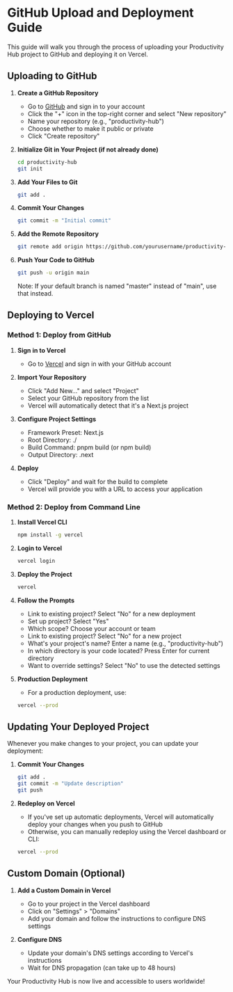 # GitHub Upload and Deployment Guide

This guide will walk you through the process of uploading your Productivity Hub project to GitHub and deploying it on Vercel.

## Uploading to GitHub

1. **Create a GitHub Repository**
   - Go to [GitHub](https://github.com) and sign in to your account
   - Click the "+" icon in the top-right corner and select "New repository"
   - Name your repository (e.g., "productivity-hub")
   - Choose whether to make it public or private
   - Click "Create repository"

2. **Initialize Git in Your Project (if not already done)**
   ```bash
   cd productivity-hub
   git init
   ```

3. **Add Your Files to Git**
   ```bash
   git add .
   ```

4. **Commit Your Changes**
   ```bash
   git commit -m "Initial commit"
   ```

5. **Add the Remote Repository**
   ```bash
   git remote add origin https://github.com/yourusername/productivity-hub.git
   ```

6. **Push Your Code to GitHub**
   ```bash
   git push -u origin main
   ```
   Note: If your default branch is named "master" instead of "main", use that instead.

## Deploying to Vercel

### Method 1: Deploy from GitHub

1. **Sign in to Vercel**
   - Go to [Vercel](https://vercel.com) and sign in with your GitHub account

2. **Import Your Repository**
   - Click "Add New..." and select "Project"
   - Select your GitHub repository from the list
   - Vercel will automatically detect that it's a Next.js project

3. **Configure Project Settings**
   - Framework Preset: Next.js
   - Root Directory: ./
   - Build Command: pnpm build (or npm build)
   - Output Directory: .next

4. **Deploy**
   - Click "Deploy" and wait for the build to complete
   - Vercel will provide you with a URL to access your application

### Method 2: Deploy from Command Line

1. **Install Vercel CLI**
   ```bash
   npm install -g vercel
   ```

2. **Login to Vercel**
   ```bash
   vercel login
   ```

3. **Deploy the Project**
   ```bash
   vercel
   ```

4. **Follow the Prompts**
   - Link to existing project? Select "No" for a new deployment
   - Set up project? Select "Yes"
   - Which scope? Choose your account or team
   - Link to existing project? Select "No" for a new project
   - What's your project's name? Enter a name (e.g., "productivity-hub")
   - In which directory is your code located? Press Enter for current directory
   - Want to override settings? Select "No" to use the detected settings

5. **Production Deployment**
   - For a production deployment, use:
   ```bash
   vercel --prod
   ```

## Updating Your Deployed Project

Whenever you make changes to your project, you can update your deployment:

1. **Commit Your Changes**
   ```bash
   git add .
   git commit -m "Update description"
   git push
   ```

2. **Redeploy on Vercel**
   - If you've set up automatic deployments, Vercel will automatically deploy your changes when you push to GitHub
   - Otherwise, you can manually redeploy using the Vercel dashboard or CLI:
   ```bash
   vercel --prod
   ```

## Custom Domain (Optional)

1. **Add a Custom Domain in Vercel**
   - Go to your project in the Vercel dashboard
   - Click on "Settings" > "Domains"
   - Add your domain and follow the instructions to configure DNS settings

2. **Configure DNS**
   - Update your domain's DNS settings according to Vercel's instructions
   - Wait for DNS propagation (can take up to 48 hours)

Your Productivity Hub is now live and accessible to users worldwide!
